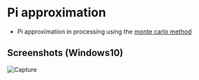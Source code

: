 # Pi approximation
* Pi approximation in processing using the [monte carlo method](https://risk-engineering.org/notebook/monte-carlo-pi.html#:~:text=We%20can%20approximate%20the%20value,grains%20fell%20inside%20the%20circle)


## Screenshots (Windows10)
![Capture](https://github.com/Kaledi03/pi_approximtion/assets/85677264/2be3e817-805f-4529-a283-71332d6c2b58)
